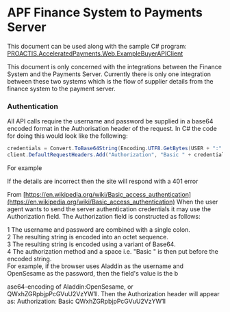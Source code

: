 # APF Finance System to Payments Server
This document can be used along with the sample C# program:
	[PROACTIS.AcceleratedPayments.Web.ExampleBuyerAPIClient](https://github.com/proactis-documentation/exampleapplications)

This document is only concerned with the integrations between the Finance System and the Payments Server.
Currently there is only one integration between these two systems which is the flow of supplier details from the finance system to the payment server.
 
 
### Authentication
All API calls require the username and password be supplied in a base64 encoded format in the Authorisation header of the request.
In C# the code for doing this would look like the following:
```C#
credentials = Convert.ToBase64String(Encoding.UTF8.GetBytes(USER + ":" + PASSWORD));
client.DefaultRequestHeaders.Add("Authorization", "Basic " + credentials);
```
For example
 

If the details are incorrect then the site will respond with a 401 error
 

From [https://en.wikipedia.org/wiki/Basic_access_authentication](https://en.wikipedia.org/wiki/Basic_access_authentication)
When the user agent wants to send the server authentication credentials it may use the Authorization field.
The Authorization field is constructed as follows: 

1 The username and password are combined with a single colon.  
2 The resulting string is encoded into an octet sequence.   
3 The resulting string is encoded using a variant of Base64.   
4 The authorization method and a space i.e. "Basic " is then put before the encoded string.  
For example, if the browser uses Aladdin as the username and OpenSesame as the password, then the field's value is the b

ase64-encoding of Aladdin:OpenSesame, or QWxhZGRpbjpPcGVuU2VzYW1l. 
Then the Authorization header will appear as:
Authorization: Basic QWxhZGRpbjpPcGVuU2VzYW1l

